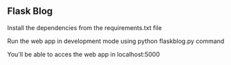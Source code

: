 <h2> Flask Blog </h2>
<p>Install the dependencies from the requirements.txt file</p>
<p>Run the web app in development mode using python flaskblog.py command</p>
<p>You'll be able to acces the web app in localhost:5000</p>